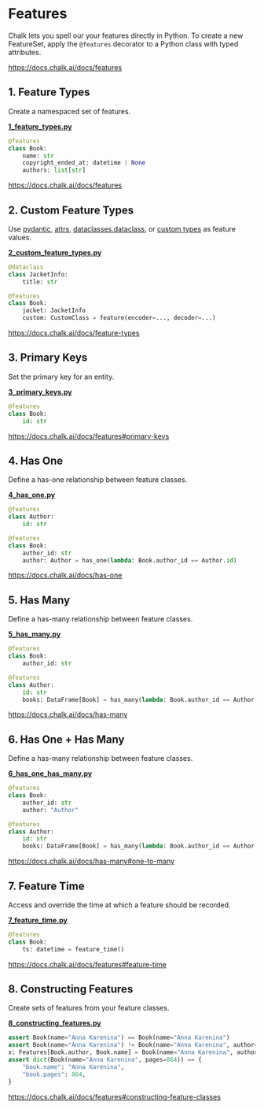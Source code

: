 # Features
Chalk lets you spell our your features directly in Python.
To create a new FeatureSet, apply the `@features` decorator
to a Python class with typed attributes.

https://docs.chalk.ai/docs/features


## 1. Feature Types
Create a namespaced set of features.

**[1_feature_types.py](1_feature_types.py)**

```python
@features
class Book:
    name: str
    copyright_ended_at: datetime | None
    authors: list[str]
```
https://docs.chalk.ai/docs/features


## 2. Custom Feature Types
Use [pydantic](https://docs.chalk.ai/docs/feature-types#pydantic-models),
[attrs](https://docs.chalk.ai/docs/feature-types#attrs), 
[dataclasses.dataclass](https://docs.chalk.ai/docs/feature-types#dataclass),
or [custom types](https://docs.chalk.ai/docs/feature-types#custom-serializers) as feature values.

**[2_custom_feature_types.py](2_custom_feature_types.py)**

```python
@dataclass
class JacketInfo:
    title: str

@features
class Book:
    jacket: JacketInfo
    custom: CustomClass = feature(encoder=..., decoder=...)
```
https://docs.chalk.ai/docs/feature-types


## 3. Primary Keys
Set the primary key for an entity.

**[3_primary_keys.py](3_primary_keys.py)**

```python
@features
class Book:
    id: str
```
https://docs.chalk.ai/docs/features#primary-keys

## 4. Has One
Define a has-one relationship between feature classes.

**[4_has_one.py](4_has_one.py)**

```python
@features
class Author:
    id: str

@features
class Book:
    author_id: str
    author: Author = has_one(lambda: Book.author_id == Author.id)
```
https://docs.chalk.ai/docs/has-one


## 5. Has Many
Define a has-many relationship between feature classes.

**[5_has_many.py](5_has_many.py)**

```python
@features
class Book:
    author_id: str

@features
class Author:
    id: str
    books: DataFrame[Book] = has_many(lambda: Book.author_id == Author.id)
```
https://docs.chalk.ai/docs/has-many

## 6. Has One + Has Many
Define a has-many relationship between feature classes.

**[6_has_one_has_many.py](6_has_one_has_many.py)**

```python
@features
class Book:
    author_id: str
    author: "Author"

@features
class Author:
    id: str
    books: DataFrame[Book] = has_many(lambda: Book.author_id == Author.id)
```
https://docs.chalk.ai/docs/has-many#one-to-many


## 7. Feature Time
Access and override the time at which a feature should be recorded.

**[7_feature_time.py](7_feature_time.py)**

```python
@features
class Book:
    ts: datetime = feature_time()
```
https://docs.chalk.ai/docs/features#feature-time

## 8. Constructing Features
Create sets of features from your feature classes.

**[8_constructing_features.py](8_constructing_features.py)**

```python
assert Book(name="Anna Karenina") == Book(name="Anna Karenina")
assert Book(name="Anna Karenina") != Book(name="Anna Karenina", author="Leo Tolstoy")
x: Features[Book.author, Book.name] = Book(name="Anna Karenina", author="Leo Tolstoy")
assert dict(Book(name="Anna Karenina", pages=864)) == {
    "book.name": "Anna Karenina",
    "book.pages": 864,
}
```
https://docs.chalk.ai/docs/features#constructing-feature-classes
